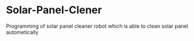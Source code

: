# Solar-Panel-Clener
Programming of solar panel cleaner robot which is able to clean solar panel autometically
